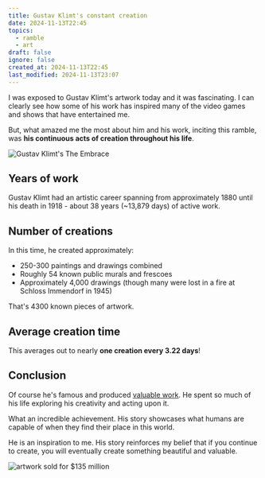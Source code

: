 ```yaml
---
title: Gustav Klimt's constant creation
date: 2024-11-13T22:45
topics:
  - ramble
  - art
draft: false
ignore: false
created_at: 2024-11-13T22:45
last_modified: 2024-11-13T23:07
---
```


I was exposed to Gustav Klimt's artwork today and it was fascinating. I can clearly see how some of his work has inspired many of the video games and shows that have entertained me.

But, what amazed me the most about him and his work, inciting this ramble, was **his continuous acts of creation throughout his life**.

![Gustav Klimt's The Embrace](https://upload.wikimedia.org/wikipedia/commons/thumb/8/8b/Gustav_Klimt_031.jpg/1024px-Gustav_Klimt_031.jpg)

## Years of work

Gustav Klimt had an artistic career spanning from approximately 1880 until his death in 1918 - about 38 years (~13,879 days) of active work.

## Number of creations

In this time, he created approximately:

- 250-300 paintings and drawings combined
- Roughly 54 known public murals and frescoes
- Approximately 4,000 drawings (though many were lost in a fire at Schloss Immendorf in 1945)

That's 4300 known pieces of artwork.

## Average creation time

This averages out to nearly **one creation every 3.22 days**!

## Conclusion

Of course he's famous and produced [valuable work](https://en.wikipedia.org/wiki/Gustav_Klimt#Posthumous_auction_history). He spent so much of his life exploring his creativity and acting upon it.

What an incredible achievement. His story showcases what humans are capable of when they find their place in this world.

He is an inspiration to me. His story reinforces my belief that if you continue to create, you will eventually create something beautiful and valuable.


![artwork sold for $135 million](https://upload.wikimedia.org/wikipedia/commons/thumb/1/18/Gustav_Klimt%2C_1907%2C_Adele_Bloch-Bauer_I%2C_Neue_Galerie_New_York.jpg/440px-Gustav_Klimt%2C_1907%2C_Adele_Bloch-Bauer_I%2C_Neue_Galerie_New_York.jpg)

